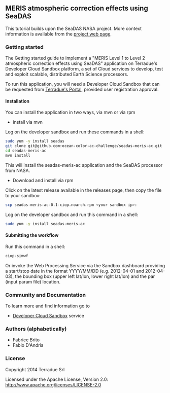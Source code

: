 ## MERIS atmospheric correction effects using SeaDAS

This tutorial builds upon the SeaDAS NASA project. More context information is available from the [project web page](http://seadas.gsfc.nasa.gov).

### Getting started

The Getting started guide to implement a "MERIS Level 1 to Level 2 atmospheric correction effects using SeaDAS" application on Terradue's Developer Cloud Sandbox platform, a set of Cloud services to develop, test and exploit scalable, distributed Earth Science processors.

To run this application, you will need a Developer Cloud Sandbox that can be requested from [Terradue's Portal](http://www.terradue.com/partners), provided user registration approval. 

#### Installation

You can install the application in two ways, via mvn or via rpm

* install via mvn

Log on the developer sandbox and run these commands in a shell:

```bash
sudo yum -y install seadas
git clone git@github.com:ocean-color-ac-challenge/seadas-meris-ac.git
cd seadas-meris-ac
mvn install
```

This will install the seadas-meris-ac application and the SeaDAS processor from NASA.

* Download and install via rpm

Click on the latest release available in the releases page, then copy the file to your sandbox:

```bash
scp seadas-meris-ac-0.1-ciop.noarch.rpm <your sandbox ip>:
```
Log on the developer sandbox and run this command in a shell:

```bash
sudo yum -y install seadas-meris-ac
```

#### Submitting the workflow

Run this command in a shell:

```bash
ciop-simwf
```

Or invoke the Web Processing Service via the Sandbox dashboard providing a start/stop date in the format YYYY/MM/DD (e.g. 2012-04-01 and 2012-04-03), the bounding box (upper left lat/lon, lower right lat/lon) and the par (input param file) location.

### Community and Documentation

To learn more and find information go to 

* [Developer Cloud Sandbox](http://docs.terradue.com/developer-sandbox) service 

### Authors (alphabetically)

* Fabrice Brito
* Fabio D'Andria

### License

Copyright 2014 Terradue Srl

Licensed under the Apache License, Version 2.0: http://www.apache.org/licenses/LICENSE-2.0

